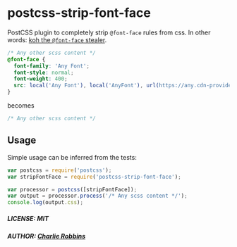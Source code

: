 # postcss-strip-font-face

PostCSS plugin to completely strip `@font-face` rules from css. In other words: [koh the `@font-face` stealer][koh].

``` scss
/* Any other scss content */
@font-face {
  font-family: 'Any Font';
  font-style: normal;
  font-weight: 400;
  src: local('Any Font'), local('AnyFont'), url(https://any.cdn-provider.guru/any-font.woff2) format('woff2');
}
```

becomes

``` scss
/* Any other scss content */
```

## Usage

Simple usage can be inferred from the tests:

``` js
var postcss = require('postcss');
var stripFontFace = require('postcss-strip-font-face');

var processor = postcss([stripFontFace]);
var output = processor.process('/* Any scss content */');
console.log(output.css);
```

##### LICENSE: MIT
##### AUTHOR: [Charlie Robbins](https://github.com/indexzero)

[koh]: https://giphy.com/gifs/channelfrederator-avatar-the-last-airbender-channel-frederator-JkxzS75RQmkgw/
